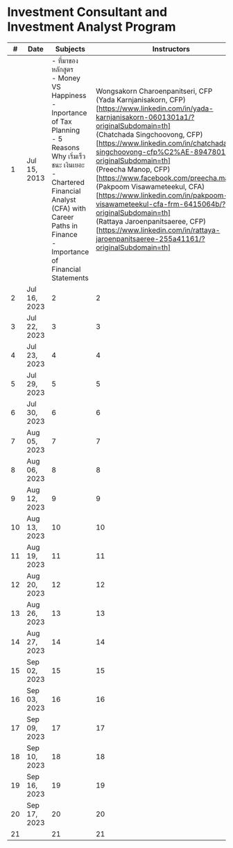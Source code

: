 # Investment Consultant and Investment Analyst Program

| #  |     Date      | Subjects | Instructors |  |
|----|---------------|----------|----------|----------|
| 1  | Jul 15, 2013  | - ที่มาของหลักสูตร <br /> - Money VS Happiness <br /> - Inportance of Tax Planning <br /> - 5 Reasons Why เริ่มเร็ว ชนะ เงินเยอะ <br /> - Chartered Financial Analyst (CFA) with Career Paths in Finance <br /> - Importance of Financial Statements | Wongsakorn Charoenpanitseri, CFP <br /> (Yada Karnjanisakorn, CFP)[https://www.linkedin.com/in/yada-karnjanisakorn-0601301a1/?originalSubdomain=th] <br /> (Chatchada Singchoovong, CFP)[https://www.linkedin.com/in/chatchada-singchoovong-cfp%C2%AE-8947801a5/?originalSubdomain=th] <br /> (Preecha Manop, CFP)[https://www.facebook.com/preecha.manop/] <br /> (Pakpoom Visawameteekul, CFA)[https://www.linkedin.com/in/pakpoom-visawameteekul-cfa-frm-6415064b/?originalSubdomain=th] <br /> (Rattaya Jaroenpanitsaeree, CFP)[https://www.linkedin.com/in/rattaya-jaroenpanitsaeree-255a41161/?originalSubdomain=th] | 1  |
| 2  | Jul 16, 2023  | 2  | 2  | 2  |
| 3  | Jul 22, 2023  | 3  | 3  | 3  |
| 4  | Jul 23, 2023  | 4  | 4  | 4  |
| 5  | Jul 29, 2023  | 5  | 5  | 5  |
| 6  | Jul 30, 2023  | 6  | 6  | 6  |
| 7  | Aug 05, 2023  | 7  | 7  | 7  |
| 8  | Aug 06, 2023  | 8  | 8  | 8  |
| 9  | Aug 12, 2023  | 9  | 9  | 9  |
| 10 | Aug 13, 2023  | 10 | 10 | 10 |
| 11 | Aug 19, 2023  | 11 | 11 | 11 |
| 12 | Aug 20, 2023  | 12 | 12 | 12 |
| 13 | Aug 26, 2023  | 13 | 13 | 13 |
| 14 | Aug 27, 2023  | 14 | 14 | 14 |
| 15 | Sep 02, 2023  | 15 | 15 | 15 |
| 16 | Sep 03, 2023  | 16 | 16 | 16 |
| 17 | Sep 09, 2023  | 17 | 17 | 17 |
| 18 | Sep 10, 2023  | 18 | 18 | 18 |
| 19 | Sep 16, 2023  | 19 | 19 | 19 |
| 20 | Sep 17, 2023  | 20 | 20 | 20 |
| 21 |               | 21 | 21 | 21 |
